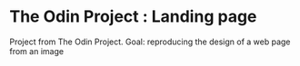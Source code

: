 # The Odin Project : Landing page

Project from The Odin Project.
Goal: reproducing the design of a web page from an image

